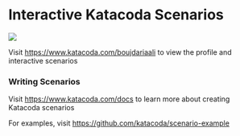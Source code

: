 # Interactive Katacoda Scenarios

[![](http://shields.katacoda.com/katacoda/boujdariaali/count.svg)](https://www.katacoda.com/boujdariaali "Get your profile on Katacoda.com")

Visit https://www.katacoda.com/boujdariaali to view the profile and interactive scenarios

### Writing Scenarios
Visit https://www.katacoda.com/docs to learn more about creating Katacoda scenarios

For examples, visit https://github.com/katacoda/scenario-example
